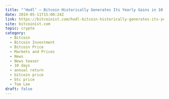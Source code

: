 ```yaml
---
title: "‘Hodl’ – Bitcoin Historically Generates Its Yearly Gains in 10 Days, Says Tom Lee"
date: 2019-05-11T15:00:24Z
link: https://bitcoinist.com/hodl-bitcoin-historically-generates-its-yearly-gains-in-10-days-says-tom-lee/?utm_medium=RSS&utm_source=hune
site: bitcoinist.com
topic: crypto
category:
  - Bitcoin
  - Bitcoin Investment
  - Bitcoin Price
  - Markets and Prices
  - News
  - News teaser
  - 10 days
  - annual return
  - bitcoin price
  - btc price
  - Tom Lee
draft: false
---
```

